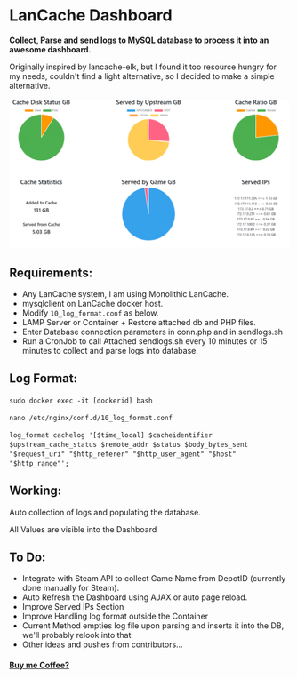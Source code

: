 <!DOCTYPE html>
<html lang="en">
<head>
<meta charset="UTF-8">
<meta name="viewport" content="width=device-width, initial-scale=1.0">
</head>
<body>

<div class="container">
  <h1>LanCache Dashboard</h1>
  <p><strong>Collect, Parse and send logs to MySQL database to process it into an awesome dashboard.</strong></p>
  <p>Originally inspired by lancache-elk, but I found it too resource hungry for my needs, couldn't find a light alternative, so I decided to make a simple alternative.</p>
  
  <img src="https://raw.githubusercontent.com/Maavey/lancache-stats/main/lancache_stats.png" alt="Dashboard Screenshot">
  <h2>Requirements:</h2>
  <ul>
    <li>Any LanCache system, I am using Monolithic LanCache.</li>
    <li>mysqlclient on LanCache docker host.</li>
    <li>Modify <code>10_log_format.conf</code> as below.</li>
    <li>LAMP Server or Container + Restore attached db and PHP files.</li>
    <li>Enter Database connection parameters in conn.php and in sendlogs.sh</li>
    <li>Run a CronJob to call Attached sendlogs.sh every 10 minutes or 15 minutes to collect and parse logs into database.</li>
  </ul>

  <h2>Log Format:</h2>
  <p><code>sudo docker exec -it [dockerid] bash</code></p>
  <p><code>nano /etc/nginx/conf.d/10_log_format.conf</code></p>
  <p><code>log_format cachelog '[$time_local] $cacheidentifier $upstream_cache_status $remote_addr $status $body_bytes_sent "$request_uri" "$http_referer" "$http_user_agent" "$host" "$http_range"';</code></p>

  <h2>Working:</h2>
  <p>Auto collection of logs and populating the database.</p>
  <p>All Values are visible into the Dashboard</p>

  <h2>To Do:</h2>
  <ul>
    <li>Integrate with Steam API to collect Game Name from DepotID (currently done manually for Steam).</li>
    <li>Auto Refresh the Dashboard using AJAX or auto page reload.</li>
    <li>Improve Served IPs Section</li>
    <li>Improve Handling log format outside the Container</li>
    <li>Current Method empties log file upon parsing and inserts it into the DB, we'll probably relook into that</li>
    <li>Other ideas and pushes from contributors...</li>
  </ul>
  <h4><a target="_blank" href="https://www.paypal.com/donate/?hosted_button_id=HV9H8JQ6XHGZY">Buy me Coffee?</a></h4>
</div>
</body>
</html>
